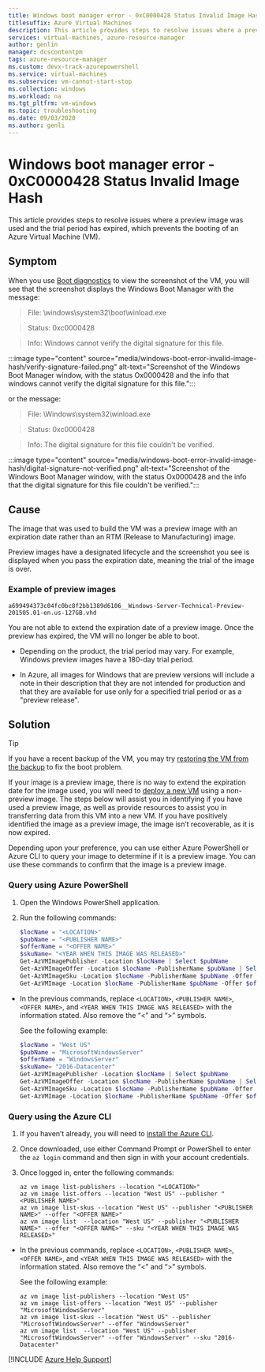 ```yaml
---
title: Windows boot manager error - 0xC0000428 Status Invalid Image Hash
titlesuffix: Azure Virtual Machines
description: This article provides steps to resolve issues where a preview image was used and the trial period has expired, which prevents the booting of an Azure Virtual Machine (VM).
services: virtual-machines, azure-resource-manager
author: genlin
manager: dcscontentpm
tags: azure-resource-manager
ms.custom: devx-track-azurepowershell
ms.service: virtual-machines
ms.subservice: vm-cannot-start-stop
ms.collection: windows
ms.workload: na
ms.tgt_pltfrm: vm-windows
ms.topic: troubleshooting
ms.date: 09/03/2020
ms.author: genli
---
```


# Windows boot manager error - 0xC0000428 Status Invalid Image Hash

This article provides steps to resolve issues where a preview image was used and the trial period has expired, which prevents the booting of an Azure Virtual Machine (VM).

## Symptom

When you use [Boot diagnostics](./boot-diagnostics.md) to view the screenshot of the VM, you will see that the screenshot displays the Windows Boot Manager with the message:

  > File: \windows\system32\boot\winload.exe

  > Status: 0xc0000428

  > Info: Windows cannot verify the digital signature for this file.

  :::image type="content" source="media/windows-boot-error-invalid-image-hash/verify-signature-failed.png" alt-text="Screenshot of the Windows Boot Manager window, with the status Ox0000428 and the info that windows cannot verify the digital signature for this file.":::

or the message:

  > File: \Windows\system32\winload.exe

  > Status: 0xc0000428

  > Info: The digital signature for this file couldn't be verified.
 
  :::image type="content" source="media/windows-boot-error-invalid-image-hash/digital-signature-not-verified.png" alt-text="Screenshot of the Windows Boot Manager window, with the status Ox0000428 and the info that the digital signature for this file couldn't be verified.":::

## Cause

The image that was used to build the VM was a preview image with an expiration date rather than an RTM (Release to Manufacturing) image.

Preview images have a designated lifecycle and the screenshot you see is displayed when you pass the expiration date, meaning the trial of the image is over.

### Example of preview images

`a699494373c04fc0bc8f2bb1389d6106__Windows-Server-Technical-Preview-201505.01-en.us-127GB.vhd`

You are not able to extend the expiration date of a preview image. Once the preview has expired, the VM will no longer be able to boot.

- Depending on the product, the trial period may vary. For example, Windows preview images have a 180-day trial period.

- In Azure, all images for Windows that are preview versions will include a note in their description that they are not intended for production and that they are available for use only for a specified trial period or as a "preview release".

## Solution

> [!TIP]
> If you have a recent backup of the VM, you may try [restoring the VM from the backup](/azure/backup/backup-azure-arm-restore-vms) to fix the boot problem.

If your image is a preview image, there is no way to extend the expiration date for the image used, you will need to [deploy a new VM](/azure/virtual-machines/windows/quick-create-portal) using a non-preview image. The steps below will assist you in identifying if you have used a preview image, as well as provide resources to assist you in transferring data from this VM into a new VM. If you have positively identified the image as a preview image, the image isn’t recoverable, as it is now expired.

Depending upon your preference, you can use either Azure PowerShell or Azure CLI to query your image to determine if it is a preview image. You can use these commands to confirm that the image is a preview image.

### Query using Azure PowerShell

1. Open the Windows PowerShell application.
1. Run the following commands:

   ```powershell
   $locName = "<LOCATION>" 
   $pubName = "<PUBLISHER NAME>" 
   $offerName = "<OFFER NAME>" 
   $skuName= "<YEAR WHEN THIS IMAGE WAS RELEASED>"
   Get-AzVMImagePublisher -Location $locName | Select $pubName
   Get-AzVMImageOffer -Location $locName -PublisherName $pubName | Select Offer
   Get-AzVMImageSku -Location $locName -PublisherName $pubName -Offer $offerName | Select Skus
   Get-AzVMImage -Location $locName -PublisherName $pubName -Offer $offerName -Skus $skuName | Select Version
   ```

- In the previous commands, replace `<LOCATION>`, `<PUBLISHER NAME>`, `<OFFER NAME>`, and `<YEAR WHEN THIS IMAGE WAS RELEASED>` with the information stated. Also remove the “<” and “>” symbols.

  See the following example:

  ```powershell
  $locName = "West US" 
  $pubName = "MicrosoftWindowsServer" 
  $offerName = "WindowsServer" 
  $skuName= "2016-Datacenter"
  Get-AzVMImagePublisher -Location $locName | Select $pubName
  Get-AzVMImageOffer -Location $locName -PublisherName $pubName | Select Offer
  Get-AzVMImageSku -Location $locName -PublisherName $pubName -Offer $offerName | Select Skus
  Get-AzVMImage -Location $locName -PublisherName $pubName -Offer $offerName -Skus $skuName | Select Version
  ```

### Query using the Azure CLI

1. If you haven’t already, you will need to [install the Azure CLI](/cli/azure/install-azure-cli).
1. Once downloaded, use either Command Prompt or PowerShell to enter the `az login` command and then sign in with your account credentials.
1. Once logged in, enter the following commands:

   ```azurecli
   az vm image list-publishers --location "<LOCATION>"
   az vm image list-offers --location "West US" --publisher "<PUBLISHER NAME>"
   az vm image list-skus --location "West US" --publisher "<PUBLISHER NAME>" --offer "<OFFER NAME>"
   az vm image list  --location "West US" --publisher "<PUBLISHER NAME>" --offer "<OFFER NAME>" --sku "<YEAR WHEN THIS IMAGE WAS RELEASED>"
   ```

- In the previous commands, replace `<LOCATION>`, `<PUBLISHER NAME>`, `<OFFER NAME>`, and `<YEAR WHEN THIS IMAGE WAS RELEASED>` with the information stated. Also remove the “<” and “>” symbols.

  See the following example:

  ```azurecli
  az vm image list-publishers --location "West US"
  az vm image list-offers --location "West US" --publisher "MicrosoftWindowsServer"
  az vm image list-skus --location "West US" --publisher "MicrosoftWindowsServer" --offer "WindowsServer"
  az vm image list  --location "West US" --publisher "MicrosoftWindowsServer" --offer "WindowsServer" --sku "2016-Datacenter"
  ```

[!INCLUDE [Azure Help Support](../../includes/azure-help-support.md)]

